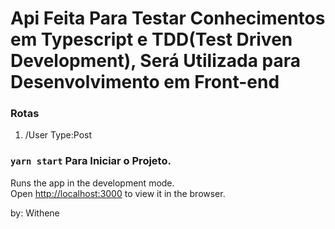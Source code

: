 # Api Feita Para Testar Conhecimentos em Typescript e TDD(Test Driven Development), Será Utilizada para Desenvolvimento em Front-end 

### Rotas
1. /User    Type:Post



### `yarn start` Para Iniciar o Projeto.

Runs the app in the development mode.\
Open [http://localhost:3000](http://localhost:3000) to view it in the browser.

by: Withene

